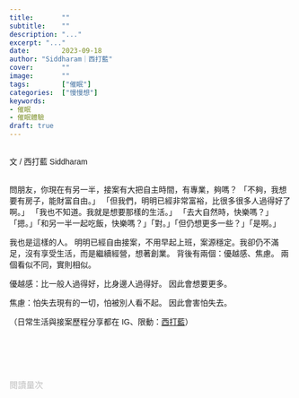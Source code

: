 ```yaml
---
title:       ""
subtitle:    ""
description: "..."
excerpt: "..."
date:        2023-09-18
author: "Siddharam｜西打藍"
cover:       ""
image:       ""
tags:        ["催眠"]
categories:  ["慢慢想"]
keywords:
- 催眠
- 催眠體驗
draft: true
---
```


<article style="font-family: 'Noto Sans TC', '微軟正黑體', sans-serif; font-weight: 300;">

<br>文 / 西打藍 Siddharam<br><br>

問朋友，你現在有另一半，接案有大把自主時間，有專業，夠嗎？
「不夠，我想要有房子，能財富自由。」
「但我們，明明已經非常富裕，比很多很多人過得好了啊。」
「我也不知道。我就是想要那樣的生活。」
「去大自然時，快樂嗎？」「摁。」「和另一半一起吃飯，快樂嗎？」「對。」「但仍想更多一些？」「是啊。」

我也是這樣的人。
明明已經自由接案，不用早起上班，案源穩定。我卻仍不滿足，沒有享受生活，而是繼續經營，想著創業。
背後有兩個：優越感、焦慮。
兩個看似不同，實則相似。

優越感：比一般人過得好，比身邊人過得好。
因此會想要更多。

焦慮：怕失去現有的一切，怕被別人看不起。
因此會害怕失去。







（日常生活與接案歷程分享都在 IG、限動：<a href="https://www.instagram.com/sidd.blue/" target="_blank">西打藍</a>）<br><br>

<!-- <h3 class="article-h1-color"></h3><br> -->

<br><br><br>

</article>

<div style="color: #bfbfbf; font-size: 15px;" id="busuanzi_container_page_pv">
  閱讀量<span id="busuanzi_value_page_pv"></span>次
</div>

<script src="../../js/post.js"></script>
